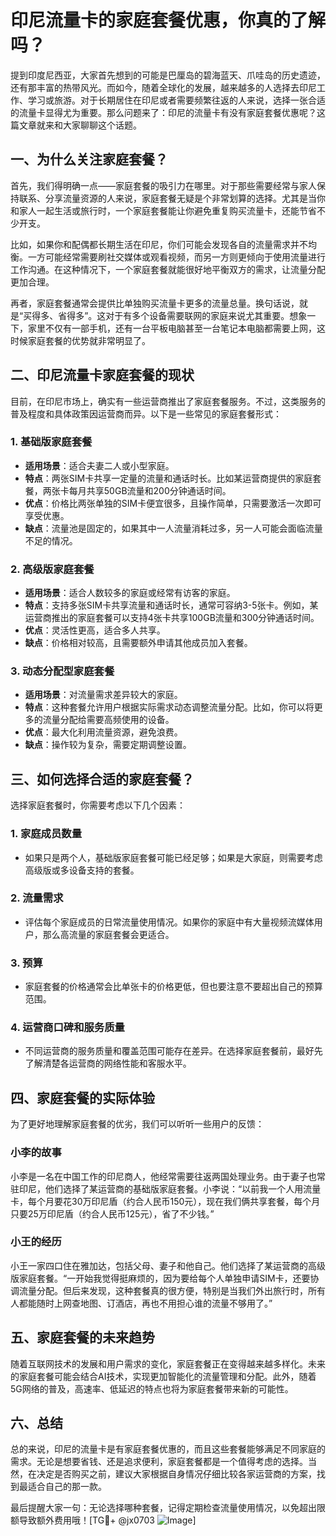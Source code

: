 # 印尼流量卡的家庭套餐优惠，你真的了解吗？

提到印度尼西亚，大家首先想到的可能是巴厘岛的碧海蓝天、爪哇岛的历史遗迹，还有那丰富的热带风光。而如今，随着全球化的发展，越来越多的人选择去印尼工作、学习或旅游。对于长期居住在印尼或者需要频繁往返的人来说，选择一张合适的流量卡显得尤为重要。那么问题来了：印尼的流量卡有没有家庭套餐优惠呢？这篇文章就来和大家聊聊这个话题。

## 一、为什么关注家庭套餐？

首先，我们得明确一点——家庭套餐的吸引力在哪里。对于那些需要经常与家人保持联系、分享流量资源的人来说，家庭套餐无疑是个非常划算的选择。尤其是当你和家人一起生活或旅行时，一个家庭套餐能让你避免重复购买流量卡，还能节省不少开支。

比如，如果你和配偶都长期生活在印尼，你们可能会发现各自的流量需求并不均衡。一方可能经常需要刷社交媒体或观看视频，而另一方则更倾向于使用流量进行工作沟通。在这种情况下，一个家庭套餐就能很好地平衡双方的需求，让流量分配更加合理。

再者，家庭套餐通常会提供比单独购买流量卡更多的流量总量。换句话说，就是“买得多、省得多”。这对于有多个设备需要联网的家庭来说尤其重要。想象一下，家里不仅有一部手机，还有一台平板电脑甚至一台笔记本电脑都需要上网，这时候家庭套餐的优势就非常明显了。

## 二、印尼流量卡家庭套餐的现状

目前，在印尼市场上，确实有一些运营商推出了家庭套餐服务。不过，这类服务的普及程度和具体政策因运营商而异。以下是一些常见的家庭套餐形式：

### 1. **基础版家庭套餐**
   - **适用场景**：适合夫妻二人或小型家庭。
   - **特点**：两张SIM卡共享一定量的流量和通话时长。比如某运营商提供的家庭套餐，两张卡每月共享50GB流量和200分钟通话时间。
   - **优点**：价格比两张单独的SIM卡便宜很多，且操作简单，只需要激活一次即可享受优惠。
   - **缺点**：流量池是固定的，如果其中一人流量消耗过多，另一人可能会面临流量不足的情况。

### 2. **高级版家庭套餐**
   - **适用场景**：适合人数较多的家庭或经常有访客的家庭。
   - **特点**：支持多张SIM卡共享流量和通话时长，通常可容纳3-5张卡。例如，某运营商推出的家庭套餐可以支持4张卡共享100GB流量和300分钟通话时间。
   - **优点**：灵活性更高，适合多人共享。
   - **缺点**：价格相对较高，且需要额外申请其他成员加入套餐。

### 3. **动态分配型家庭套餐**
   - **适用场景**：对流量需求差异较大的家庭。
   - **特点**：这种套餐允许用户根据实际需求动态调整流量分配。比如，你可以将更多的流量分配给需要高频使用的设备。
   - **优点**：最大化利用流量资源，避免浪费。
   - **缺点**：操作较为复杂，需要定期调整设置。

## 三、如何选择合适的家庭套餐？

选择家庭套餐时，你需要考虑以下几个因素：

### 1. **家庭成员数量**
   - 如果只是两个人，基础版家庭套餐可能已经足够；如果是大家庭，则需要考虑高级版或多设备支持的套餐。

### 2. **流量需求**
   - 评估每个家庭成员的日常流量使用情况。如果你的家庭中有大量视频流媒体用户，那么高流量的家庭套餐会更适合。

### 3. **预算**
   - 家庭套餐的价格通常会比单张卡的价格更低，但也要注意不要超出自己的预算范围。

### 4. **运营商口碑和服务质量**
   - 不同运营商的服务质量和覆盖范围可能存在差异。在选择家庭套餐前，最好先了解清楚各运营商的网络性能和客服水平。

## 四、家庭套餐的实际体验

为了更好地理解家庭套餐的优劣，我们可以听听一些用户的反馈：

### 小李的故事
小李是一名在中国工作的印尼商人，他经常需要往返两国处理业务。由于妻子也常驻印尼，他们选择了某运营商的基础版家庭套餐。小李说：“以前我一个人用流量卡，每个月要花30万印尼盾（约合人民币150元），现在我们俩共享套餐，每个月只要25万印尼盾（约合人民币125元），省了不少钱。”

### 小王的经历
小王一家四口住在雅加达，包括父母、妻子和他自己。他们选择了某运营商的高级版家庭套餐。“一开始我觉得挺麻烦的，因为要给每个人单独申请SIM卡，还要协调流量分配。但后来发现，这种套餐真的很方便，特别是当我们外出旅行时，所有人都能随时上网查地图、订酒店，再也不用担心谁的流量不够用了。”

## 五、家庭套餐的未来趋势

随着互联网技术的发展和用户需求的变化，家庭套餐正在变得越来越多样化。未来的家庭套餐可能会结合AI技术，实现更加智能化的流量管理和分配。此外，随着5G网络的普及，高速率、低延迟的特点也将为家庭套餐带来新的可能性。

## 六、总结

总的来说，印尼的流量卡是有家庭套餐优惠的，而且这些套餐能够满足不同家庭的需求。无论是想要省钱、还是追求便利，家庭套餐都是一个值得考虑的选择。当然，在决定是否购买之前，建议大家根据自身情况仔细比较各家运营商的方案，找到最适合自己的那一款。

最后提醒大家一句：无论选择哪种套餐，记得定期检查流量使用情况，以免超出限额导致额外费用哦！[TG💪+ @jx0703 ![Image](https://github.com/user-attachments/assets/dbca1d08-cadb-493c-b0ec-ad6f7a83f270)]